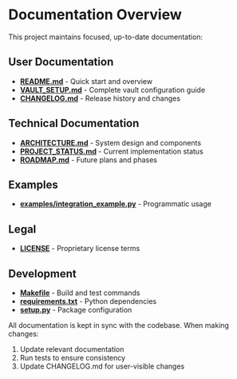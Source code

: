 # Documentation Overview

This project maintains focused, up-to-date documentation:

## User Documentation
- **[README.md](README.md)** - Quick start and overview
- **[VAULT_SETUP.md](VAULT_SETUP.md)** - Complete vault configuration guide
- **[CHANGELOG.md](CHANGELOG.md)** - Release history and changes

## Technical Documentation
- **[ARCHITECTURE.md](ARCHITECTURE.md)** - System design and components
- **[PROJECT_STATUS.md](PROJECT_STATUS.md)** - Current implementation status
- **[ROADMAP.md](ROADMAP.md)** - Future plans and phases

## Examples
- **[examples/integration_example.py](examples/integration_example.py)** - Programmatic usage

## Legal
- **[LICENSE](LICENSE)** - Proprietary license terms

## Development
- **[Makefile](Makefile)** - Build and test commands
- **[requirements.txt](requirements.txt)** - Python dependencies
- **[setup.py](setup.py)** - Package configuration

All documentation is kept in sync with the codebase. When making changes:
1. Update relevant documentation
2. Run tests to ensure consistency
3. Update CHANGELOG.md for user-visible changes
